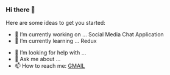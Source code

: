 ### Hi there 👋


Here are some ideas to get you started:

- 🔭 I’m currently working on ... Social Media Chat Application
- 🌱 I’m currently learning ... Redux
<!--- 👯 I’m looking to collaborate on ...-->
- 🤔 I’m looking for help with ...
- 💬 Ask me about ...
- 📫 How to reach me: [GMAIL](randomand03@gmail.com)
<!--- - 😄 Pronouns: ...
- ⚡ Fun fact: ...-->
